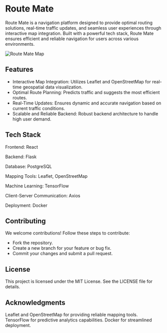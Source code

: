 # Route Mate

Route Mate is a navigation platform designed to provide optimal routing solutions, real-time traffic updates, and seamless user experiences through interactive map integration. Built with a powerful tech stack, Route Mate ensures efficient and reliable navigation for users across various environments.

![Route Mate Map](https://drive.google.com/file/d/1qoRxpuwlWPUG2FC-oC4vdWwldN5-fpOe/view?usp=sharing "Map of Route Mate")


## Features

- Interactive Map Integration: Utilizes Leaflet and OpenStreetMap for real-time geospatial data visualization.
- Optimal Route Planning: Predicts traffic and suggests the most efficient routes.
- Real-Time Updates: Ensures dynamic and accurate navigation based on current traffic conditions.
- Scalable and Reliable Backend: Robust backend architecture to handle high user demand.

## Tech Stack
Frontend: React

Backend: Flask

Database: PostgreSQL

Mapping Tools: Leaflet, OpenStreetMap

Machine Learning: TensorFlow

Client-Server Communication: Axios

Deployment: Docker

## Contributing
We welcome contributions! Follow these steps to contribute:
- Fork the repository.
- Create a new branch for your feature or bug fix.
- Commit your changes and submit a pull request.

## License
This project is licensed under the MIT License. See the LICENSE file for details.

## Acknowledgments
Leaflet and OpenStreetMap for providing reliable mapping tools.
TensorFlow for predictive analytics capabilities.
Docker for streamlined deployment.


